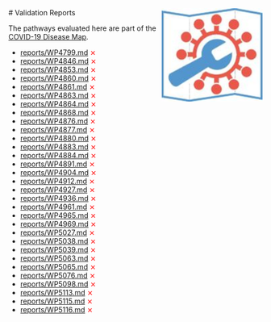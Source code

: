<img style="float: right; width: 200px" src="logo.png" />
# Validation Reports


The pathways evaluated here are part of the [COVID-19 Disease Map](https://www.embopress.org/doi/full/10.15252/msb.202110387).

* [reports/WP4799.md](reports/WP4799.md) <span style="color:red">⨯</span>
* [reports/WP4846.md](reports/WP4846.md) <span style="color:red">⨯</span>
* [reports/WP4853.md](reports/WP4853.md) <span style="color:red">⨯</span>
* [reports/WP4860.md](reports/WP4860.md) <span style="color:red">⨯</span>
* [reports/WP4861.md](reports/WP4861.md) <span style="color:red">⨯</span>
* [reports/WP4863.md](reports/WP4863.md) <span style="color:red">⨯</span>
* [reports/WP4864.md](reports/WP4864.md) <span style="color:red">⨯</span>
* [reports/WP4868.md](reports/WP4868.md) <span style="color:red">⨯</span>
* [reports/WP4876.md](reports/WP4876.md) <span style="color:red">⨯</span>
* [reports/WP4877.md](reports/WP4877.md) <span style="color:red">⨯</span>
* [reports/WP4880.md](reports/WP4880.md) <span style="color:red">⨯</span>
* [reports/WP4883.md](reports/WP4883.md) <span style="color:red">⨯</span>
* [reports/WP4884.md](reports/WP4884.md) <span style="color:red">⨯</span>
* [reports/WP4891.md](reports/WP4891.md) <span style="color:red">⨯</span>
* [reports/WP4904.md](reports/WP4904.md) <span style="color:red">⨯</span>
* [reports/WP4912.md](reports/WP4912.md) <span style="color:red">⨯</span>
* [reports/WP4927.md](reports/WP4927.md) <span style="color:red">⨯</span>
* [reports/WP4936.md](reports/WP4936.md) <span style="color:red">⨯</span>
* [reports/WP4961.md](reports/WP4961.md) <span style="color:red">⨯</span>
* [reports/WP4965.md](reports/WP4965.md) <span style="color:red">⨯</span>
* [reports/WP4969.md](reports/WP4969.md) <span style="color:red">⨯</span>
* [reports/WP5027.md](reports/WP5027.md) <span style="color:red">⨯</span>
* [reports/WP5038.md](reports/WP5038.md) <span style="color:red">⨯</span>
* [reports/WP5039.md](reports/WP5039.md) <span style="color:red">⨯</span>
* [reports/WP5063.md](reports/WP5063.md) <span style="color:red">⨯</span>
* [reports/WP5065.md](reports/WP5065.md) <span style="color:red">⨯</span>
* [reports/WP5076.md](reports/WP5076.md) <span style="color:red">⨯</span>
* [reports/WP5098.md](reports/WP5098.md) <span style="color:red">⨯</span>
* [reports/WP5113.md](reports/WP5113.md) <span style="color:red">⨯</span>
* [reports/WP5115.md](reports/WP5115.md) <span style="color:red">⨯</span>
* [reports/WP5116.md](reports/WP5116.md) <span style="color:red">⨯</span>
